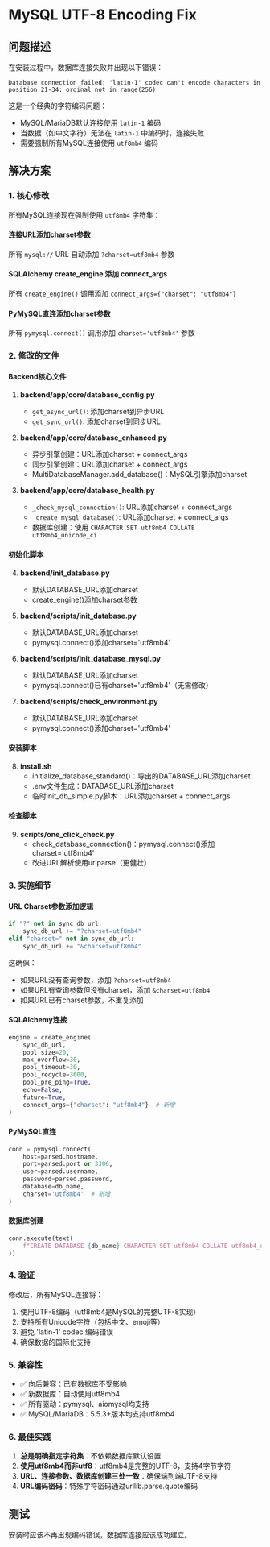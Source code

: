 # MySQL UTF-8 Encoding Fix

## 问题描述

在安装过程中，数据库连接失败并出现以下错误：

```
Database connection failed: 'latin-1' codec can't encode characters in position 21-34: ordinal not in range(256)
```

这是一个经典的字符编码问题：
- MySQL/MariaDB默认连接使用 `latin-1` 编码
- 当数据（如中文字符）无法在 `latin-1` 中编码时，连接失败
- 需要强制所有MySQL连接使用 `utf8mb4` 编码

## 解决方案

### 1. 核心修改

所有MySQL连接现在强制使用 `utf8mb4` 字符集：

#### 连接URL添加charset参数
所有 `mysql://` URL 自动添加 `?charset=utf8mb4` 参数

#### SQLAlchemy create_engine 添加 connect_args
所有 `create_engine()` 调用添加 `connect_args={"charset": "utf8mb4"}`

#### PyMySQL直连添加charset参数
所有 `pymysql.connect()` 调用添加 `charset='utf8mb4'` 参数

### 2. 修改的文件

#### Backend核心文件
1. **backend/app/core/database_config.py**
   - `get_async_url()`: 添加charset到异步URL
   - `get_sync_url()`: 添加charset到同步URL

2. **backend/app/core/database_enhanced.py**
   - 异步引擎创建：URL添加charset + connect_args
   - 同步引擎创建：URL添加charset + connect_args
   - MultiDatabaseManager.add_database()：MySQL引擎添加charset

3. **backend/app/core/database_health.py**
   - `_check_mysql_connection()`: URL添加charset + connect_args
   - `_create_mysql_database()`: URL添加charset + connect_args
   - 数据库创建：使用 `CHARACTER SET utf8mb4 COLLATE utf8mb4_unicode_ci`

#### 初始化脚本
4. **backend/init_database.py**
   - 默认DATABASE_URL添加charset
   - create_engine()添加charset参数

5. **backend/scripts/init_database.py**
   - 默认DATABASE_URL添加charset
   - pymysql.connect()添加charset='utf8mb4'

6. **backend/scripts/init_database_mysql.py**
   - 默认DATABASE_URL添加charset
   - pymysql.connect()已有charset='utf8mb4'（无需修改）

7. **backend/scripts/check_environment.py**
   - 默认DATABASE_URL添加charset
   - pymysql.connect()添加charset='utf8mb4'

#### 安装脚本
8. **install.sh**
   - initialize_database_standard()：导出的DATABASE_URL添加charset
   - .env文件生成：DATABASE_URL添加charset
   - 临时init_db_simple.py脚本：URL添加charset + connect_args

#### 检查脚本
9. **scripts/one_click_check.py**
   - check_database_connection()：pymysql.connect()添加charset='utf8mb4'
   - 改进URL解析使用urlparse（更健壮）

### 3. 实施细节

#### URL Charset参数添加逻辑
```python
if "?" not in sync_db_url:
    sync_db_url += "?charset=utf8mb4"
elif "charset=" not in sync_db_url:
    sync_db_url += "&charset=utf8mb4"
```

这确保：
- 如果URL没有查询参数，添加 `?charset=utf8mb4`
- 如果URL有查询参数但没有charset，添加 `&charset=utf8mb4`
- 如果URL已有charset参数，不重复添加

#### SQLAlchemy连接
```python
engine = create_engine(
    sync_db_url,
    pool_size=20,
    max_overflow=30,
    pool_timeout=30,
    pool_recycle=3600,
    pool_pre_ping=True,
    echo=False,
    future=True,
    connect_args={"charset": "utf8mb4"}  # 新增
)
```

#### PyMySQL直连
```python
conn = pymysql.connect(
    host=parsed.hostname,
    port=parsed.port or 3306,
    user=parsed.username,
    password=parsed.password,
    database=db_name,
    charset='utf8mb4'  # 新增
)
```

#### 数据库创建
```python
conn.execute(text(
    f"CREATE DATABASE {db_name} CHARACTER SET utf8mb4 COLLATE utf8mb4_unicode_ci"
))
```

### 4. 验证

修改后，所有MySQL连接将：
1. 使用UTF-8编码（utf8mb4是MySQL的完整UTF-8实现）
2. 支持所有Unicode字符（包括中文、emoji等）
3. 避免 'latin-1' codec 编码错误
4. 确保数据的国际化支持

### 5. 兼容性

- ✅ 向后兼容：已有数据库不受影响
- ✅ 新数据库：自动使用utf8mb4
- ✅ 所有驱动：pymysql、aiomysql均支持
- ✅ MySQL/MariaDB：5.5.3+版本均支持utf8mb4

### 6. 最佳实践

1. **总是明确指定字符集**：不依赖数据库默认设置
2. **使用utf8mb4而非utf8**：utf8mb4是完整的UTF-8，支持4字节字符
3. **URL、连接参数、数据库创建三处一致**：确保端到端UTF-8支持
4. **URL编码密码**：特殊字符密码通过urllib.parse.quote编码

## 测试

安装时应该不再出现编码错误，数据库连接应该成功建立。
